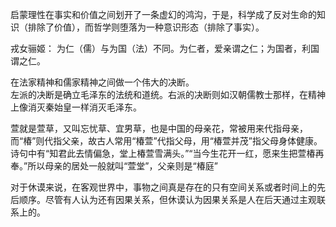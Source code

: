 启蒙理性在事实和价值之间划开了一条虚幻的鸿沟，于是，科学成了反对生命的知识（排除了价值），而哲学则堕落为一种意识形态（排除了事实）。  

戎女骊姬：
为仁（儒）与为国（法）不同。为仁者，爱亲谓之仁；为国者，利国谓之仁。  

在法家精神和儒家精神之间做一个伟大的决断。  
左派的决断是确立毛泽东的法统和道统。右派的决断则如汉朝儒教士那样，在精神上像消灭秦始皇一样消灭毛泽东。  

萱就是萱草，又叫忘忧草、宜男草，也是中国的母亲花，常被用来代指母亲，而“椿”则代指父亲，故古人常用“椿萱”代指父母，用“椿萱并茂”指父母身体健康。  
诗句中有“知君此去情偏急，堂上椿萱雪满头。”“当今生花开一红，愿来生把萱椿再奉。”所以母亲的居处一般就叫“萱堂”，父亲则是“椿庭”  

对于休谟来说，在客观世界中，事物之间真是存在的只有空间关系或者时间上的先后顺序。尽管有人认为还有因果关系，但休谟认为因果关系是人在后天通过主观联系上的。
